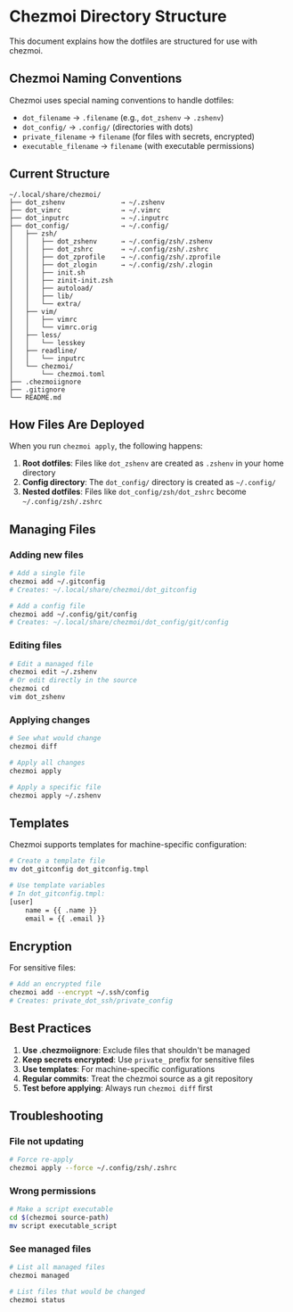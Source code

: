 # Chezmoi Directory Structure

This document explains how the dotfiles are structured for use with chezmoi.

## Chezmoi Naming Conventions

Chezmoi uses special naming conventions to handle dotfiles:

- `dot_filename` → `.filename` (e.g., `dot_zshenv` → `.zshenv`)
- `dot_config/` → `.config/` (directories with dots)
- `private_filename` → `filename` (for files with secrets, encrypted)
- `executable_filename` → `filename` (with executable permissions)

## Current Structure

```
~/.local/share/chezmoi/
├── dot_zshenv              → ~/.zshenv
├── dot_vimrc               → ~/.vimrc
├── dot_inputrc             → ~/.inputrc
├── dot_config/             → ~/.config/
│   ├── zsh/
│   │   ├── dot_zshenv      → ~/.config/zsh/.zshenv
│   │   ├── dot_zshrc       → ~/.config/zsh/.zshrc
│   │   ├── dot_zprofile    → ~/.config/zsh/.zprofile
│   │   ├── dot_zlogin      → ~/.config/zsh/.zlogin
│   │   ├── init.sh
│   │   ├── zinit-init.zsh
│   │   ├── autoload/
│   │   ├── lib/
│   │   └── extra/
│   ├── vim/
│   │   ├── vimrc
│   │   └── vimrc.orig
│   ├── less/
│   │   └── lesskey
│   ├── readline/
│   │   └── inputrc
│   └── chezmoi/
│       └── chezmoi.toml
├── .chezmoiignore
├── .gitignore
└── README.md
```

## How Files Are Deployed

When you run `chezmoi apply`, the following happens:

1. **Root dotfiles**: Files like `dot_zshenv` are created as `.zshenv` in your home directory
2. **Config directory**: The `dot_config/` directory is created as `~/.config/`
3. **Nested dotfiles**: Files like `dot_config/zsh/dot_zshrc` become `~/.config/zsh/.zshrc`

## Managing Files

### Adding new files

```bash
# Add a single file
chezmoi add ~/.gitconfig
# Creates: ~/.local/share/chezmoi/dot_gitconfig

# Add a config file
chezmoi add ~/.config/git/config
# Creates: ~/.local/share/chezmoi/dot_config/git/config
```

### Editing files

```bash
# Edit a managed file
chezmoi edit ~/.zshenv
# Or edit directly in the source
chezmoi cd
vim dot_zshenv
```

### Applying changes

```bash
# See what would change
chezmoi diff

# Apply all changes
chezmoi apply

# Apply a specific file
chezmoi apply ~/.zshenv
```

## Templates

Chezmoi supports templates for machine-specific configuration:

```bash
# Create a template file
mv dot_gitconfig dot_gitconfig.tmpl

# Use template variables
# In dot_gitconfig.tmpl:
[user]
    name = {{ .name }}
    email = {{ .email }}
```

## Encryption

For sensitive files:

```bash
# Add an encrypted file
chezmoi add --encrypt ~/.ssh/config
# Creates: private_dot_ssh/private_config
```

## Best Practices

1. **Use .chezmoiignore**: Exclude files that shouldn't be managed
2. **Keep secrets encrypted**: Use `private_` prefix for sensitive files
3. **Use templates**: For machine-specific configurations
4. **Regular commits**: Treat the chezmoi source as a git repository
5. **Test before applying**: Always run `chezmoi diff` first

## Troubleshooting

### File not updating
```bash
# Force re-apply
chezmoi apply --force ~/.config/zsh/.zshrc
```

### Wrong permissions
```bash
# Make a script executable
cd $(chezmoi source-path)
mv script executable_script
```

### See managed files
```bash
# List all managed files
chezmoi managed

# List files that would be changed
chezmoi status
```
